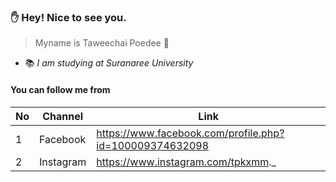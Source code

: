 ### :raised_hand: Hey! Nice to see you.
> Myname is Taweechai Poedee :dizzy:
- :books: _I am studying at Suranaree University_ 
#### You can follow me from

| No | Channel | Link |
| ---- | ---- | ---- |
| 1 | Facebook | https://www.facebook.com/profile.php?id=100009374632098 |
| 2 | Instagram | https://www.instagram.com/tpkxmm._ |

